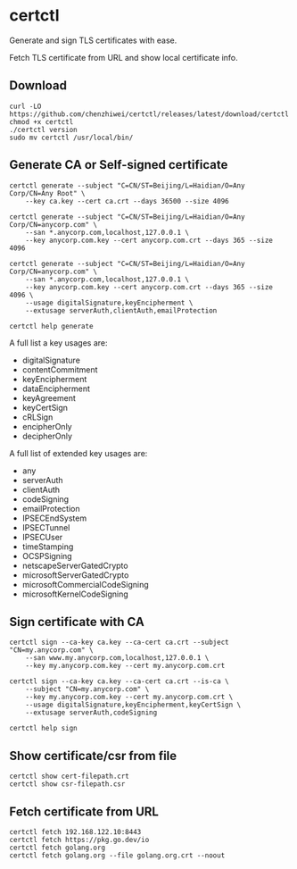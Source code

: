 # certctl

Generate and sign TLS certificates with ease.

Fetch TLS certificate from URL and show local certificate info.

## Download

```
curl -LO https://github.com/chenzhiwei/certctl/releases/latest/download/certctl
chmod +x certctl
./certctl version
sudo mv certctl /usr/local/bin/
```

## Generate CA or Self-signed certificate

```
certctl generate --subject "C=CN/ST=Beijing/L=Haidian/O=Any Corp/CN=Any Root" \
    --key ca.key --cert ca.crt --days 36500 --size 4096

certctl generate --subject "C=CN/ST=Beijing/L=Haidian/O=Any Corp/CN=anycorp.com" \
    --san *.anycorp.com,localhost,127.0.0.1 \
    --key anycorp.com.key --cert anycorp.com.crt --days 365 --size 4096

certctl generate --subject "C=CN/ST=Beijing/L=Haidian/O=Any Corp/CN=anycorp.com" \
    --san *.anycorp.com,localhost,127.0.0.1 \
    --key anycorp.com.key --cert anycorp.com.crt --days 365 --size 4096 \
    --usage digitalSignature,keyEncipherment \
    --extusage serverAuth,clientAuth,emailProtection

certctl help generate
```

A full list a key usages are:

* digitalSignature
* contentCommitment
* keyEncipherment
* dataEncipherment
* keyAgreement
* keyCertSign
* cRLSign
* encipherOnly
* decipherOnly

A full list of extended key usages are:

* any
* serverAuth
* clientAuth
* codeSigning
* emailProtection
* IPSECEndSystem
* IPSECTunnel
* IPSECUser
* timeStamping
* OCSPSigning
* netscapeServerGatedCrypto
* microsoftServerGatedCrypto
* microsoftCommercialCodeSigning
* microsoftKernelCodeSigning

## Sign certificate with CA

```
certctl sign --ca-key ca.key --ca-cert ca.crt --subject "CN=my.anycorp.com" \
    --san www.my.anycorp.com,localhost,127.0.0.1 \
    --key my.anycorp.com.key --cert my.anycorp.com.crt

certctl sign --ca-key ca.key --ca-cert ca.crt --is-ca \
    --subject "CN=my.anycorp.com" \
    --key my.anycorp.com.key --cert my.anycorp.com.crt \
    --usage digitalSignature,keyEncipherment,keyCertSign \
    --extusage serverAuth,codeSigning

certctl help sign
```

## Show certificate/csr from file

```
certctl show cert-filepath.crt
certctl show csr-filepath.csr
```

## Fetch certificate from URL

```
certctl fetch 192.168.122.10:8443
certctl fetch https://pkg.go.dev/io
certctl fetch golang.org
certctl fetch golang.org --file golang.org.crt --noout
```
